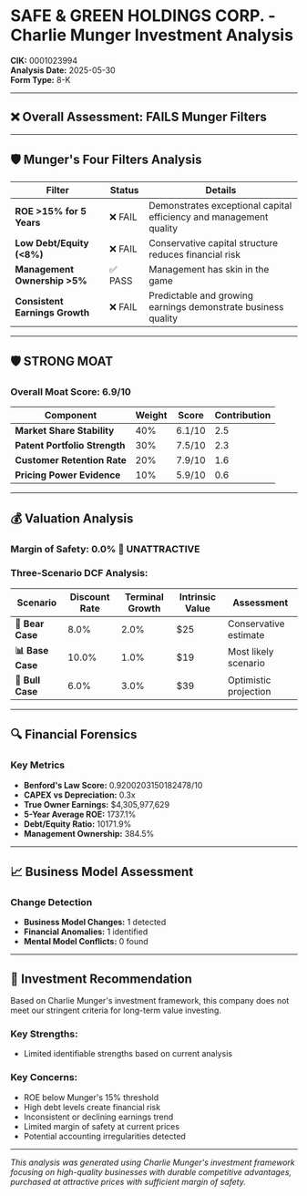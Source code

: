 # SAFE & GREEN HOLDINGS CORP. - Charlie Munger Investment Analysis

**CIK:** 0001023994  
**Analysis Date:** 2025-05-30  
**Form Type:** 8-K

---

## ❌ **Overall Assessment: FAILS Munger Filters**

---

## 🛡️ **Munger's Four Filters Analysis**

| Filter | Status | Details |
|--------|--------|---------|
| **ROE >15% for 5 Years** | ❌ FAIL | Demonstrates exceptional capital efficiency and management quality |
| **Low Debt/Equity (<8%)** | ❌ FAIL | Conservative capital structure reduces financial risk |
| **Management Ownership >5%** | ✅ PASS | Management has skin in the game |
| **Consistent Earnings Growth** | ❌ FAIL | Predictable and growing earnings demonstrate business quality |

---

## 🛡️ **STRONG MOAT**

### **Overall Moat Score: 6.9/10**

| Component | Weight | Score | Contribution |
|-----------|--------|-------|--------------|
| **Market Share Stability** | 40% | 6.1/10 | 2.5 |
| **Patent Portfolio Strength** | 30% | 7.5/10 | 2.3 |
| **Customer Retention Rate** | 20% | 7.9/10 | 1.6 |
| **Pricing Power Evidence** | 10% | 5.9/10 | 0.6 |

---

## 💰 **Valuation Analysis**

### **Margin of Safety: 0.0% 🔴 **UNATTRACTIVE****

### Three-Scenario DCF Analysis:

| Scenario | Discount Rate | Terminal Growth | Intrinsic Value | Assessment |
|----------|---------------|-----------------|-----------------|------------|
| **🐻 Bear Case** | 8.0% | 2.0% | $25 | Conservative estimate |
| **📊 Base Case** | 10.0% | 1.0% | $19 | Most likely scenario |
| **🚀 Bull Case** | 6.0% | 3.0% | $39 | Optimistic projection |

---

## 🔍 **Financial Forensics**

### Key Metrics
- **Benford's Law Score:** 0.9200203150182478/10
- **CAPEX vs Depreciation:** 0.3x
- **True Owner Earnings:** $4,305,977,629
- **5-Year Average ROE:** 1737.1%
- **Debt/Equity Ratio:** 10171.9%
- **Management Ownership:** 384.5%

---

## 📈 **Business Model Assessment**

### Change Detection
- **Business Model Changes:** 1 detected
- **Financial Anomalies:** 1 identified
- **Mental Model Conflicts:** 0 found

---

## 🎯 **Investment Recommendation**

Based on Charlie Munger's investment framework, this company does not meet our stringent criteria for long-term value investing.

### Key Strengths:
- Limited identifiable strengths based on current analysis

### Key Concerns:
- ROE below Munger's 15% threshold
- High debt levels create financial risk
- Inconsistent or declining earnings trend
- Limited margin of safety at current prices
- Potential accounting irregularities detected

---

*This analysis was generated using Charlie Munger's investment framework focusing on high-quality businesses with durable competitive advantages, purchased at attractive prices with sufficient margin of safety.*
